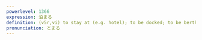 ```yaml
---
powerlevel: 1366
expression: 泊まる
definition: (v5r,vi) to stay at (e.g. hotel); to be docked; to be berthed; to be moored; (P)
pronunciation: とまる
---
```

